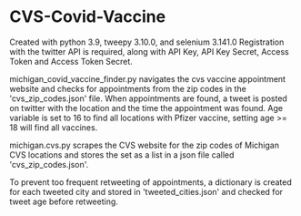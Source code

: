 # CVS-Covid-Vaccine
Created with python 3.9, tweepy 3.10.0, and selenium 3.141.0
Registration with the twitter API is required, along with API Key, API Key Secret, Access Token and Access Token Secret. 

michigan_covid_vaccine_finder.py navigates the cvs vaccine appointment website and checks for appointments from the zip codes in the 'cvs_zip_codes.json' file.
When appointments are found, a tweet is posted on twitter with the location and the time the appointment was found. Age variable is set to 16 to find all locations with Pfizer vaccine, setting age >= 18 will find all vaccines. 

michigan.cvs.py scrapes the CVS website for the zip codes of Michigan CVS locations and stores the set as a list in a json file called 'cvs_zip_codes.json'.

To prevent too frequent retweeting of appointments, a dictionary is created for each tweeted city and stored in 'tweeted_cities.json' and checked for tweet age before retweeting.


